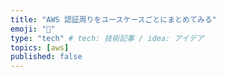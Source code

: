 ```yaml
---
title: "AWS 認証周りをユースケースごとにまとめてみる"
emoji: "🦈"
type: "tech" # tech: 技術記事 / idea: アイデア
topics: [aws]
published: false
---
```

